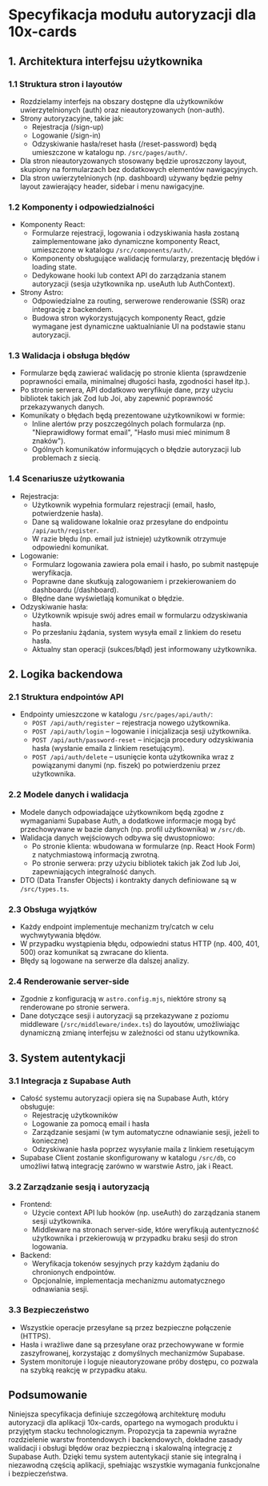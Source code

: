 # Specyfikacja modułu autoryzacji dla 10x-cards

## 1. Architektura interfejsu użytkownika

### 1.1 Struktura stron i layoutów

- Rozdzielamy interfejs na obszary dostępne dla użytkowników uwierzytelnionych (auth) oraz nieautoryzowanych (non-auth).
- Strony autoryzacyjne, takie jak:
  - Rejestracja (/sign-up)
  - Logowanie (/sign-in)
  - Odzyskiwanie hasła/reset hasła (/reset-password)
    będą umieszczone w katalogu np. `/src/pages/auth/`.
- Dla stron nieautoryzowanych stosowany będzie uproszczony layout, skupiony na formularzach bez dodatkowych elementów nawigacyjnych.
- Dla stron uwierzytelnionych (np. dashboard) używany będzie pełny layout zawierający header, sidebar i menu nawigacyjne.

### 1.2 Komponenty i odpowiedzialności

- Komponenty React:
  - Formularze rejestracji, logowania i odzyskiwania hasła zostaną zaimplementowane jako dynamiczne komponenty React, umieszczone w katalogu `/src/components/auth/`.
  - Komponenty obsługujące walidację formularzy, prezentację błędów i loading state.
  - Dedykowane hooki lub context API do zarządzania stanem autoryzacji (sesja użytkownika np. useAuth lub AuthContext).
- Strony Astro:
  - Odpowiedzialne za routing, serwerowe renderowanie (SSR) oraz integrację z backendem.
  - Budowa stron wykorzystujących komponenty React, gdzie wymagane jest dynamiczne uaktualnianie UI na podstawie stanu autoryzacji.

### 1.3 Walidacja i obsługa błędów

- Formularze będą zawierać walidację po stronie klienta (sprawdzenie poprawności emaila, minimalnej długości hasła, zgodności haseł itp.).
- Po stronie serwera, API dodatkowo weryfikuje dane, przy użyciu bibliotek takich jak Zod lub Joi, aby zapewnić poprawność przekazywanych danych.
- Komunikaty o błędach będą prezentowane użytkownikowi w formie:
  - Inline alertów przy poszczególnych polach formularza (np. "Nieprawidłowy format email", "Hasło musi mieć minimum 8 znaków").
  - Ogólnych komunikatów informujących o błędzie autoryzacji lub problemach z siecią.

### 1.4 Scenariusze użytkowania

- Rejestracja:
  - Użytkownik wypełnia formularz rejestracji (email, hasło, potwierdzenie hasła).
  - Dane są walidowane lokalnie oraz przesyłane do endpointu `/api/auth/register`.
  - W razie błędu (np. email już istnieje) użytkownik otrzymuje odpowiedni komunikat.
- Logowanie:
  - Formularz logowania zawiera pola email i hasło, po submit następuje weryfikacja.
  - Poprawne dane skutkują zalogowaniem i przekierowaniem do dashboardu (/dashboard).
  - Błędne dane wyświetlają komunikat o błędzie.
- Odzyskiwanie hasła:
  - Użytkownik wpisuje swój adres email w formularzu odzyskiwania hasła.
  - Po przesłaniu żądania, system wysyła email z linkiem do resetu hasła.
  - Aktualny stan operacji (sukces/błąd) jest informowany użytkownika.

## 2. Logika backendowa

### 2.1 Struktura endpointów API

- Endpointy umieszczone w katalogu `/src/pages/api/auth/`:
  - `POST /api/auth/register` – rejestracja nowego użytkownika.
  - `POST /api/auth/login` – logowanie i inicjalizacja sesji użytkownika.
  - `POST /api/auth/password-reset` – inicjacja procedury odzyskiwania hasła (wysłanie emaila z linkiem resetującym).
  - `POST /api/auth/delete` – usunięcie konta użytkownika wraz z powiązanymi danymi (np. fiszek) po potwierdzeniu przez użytkownika.

### 2.2 Modele danych i walidacja

- Modele danych odpowiadające użytkownikom będą zgodne z wymaganiami Supabase Auth, a dodatkowe informacje mogą być przechowywane w bazie danych (np. profil użytkownika) w `/src/db`.
- Walidacja danych wejściowych odbywa się dwustopniowo:
  - Po stronie klienta: wbudowana w formularze (np. React Hook Form) z natychmiastową informacją zwrotną.
  - Po stronie serwera: przy użyciu bibliotek takich jak Zod lub Joi, zapewniających integralność danych.
- DTO (Data Transfer Objects) i kontrakty danych definiowane są w `/src/types.ts`.

### 2.3 Obsługa wyjątków

- Każdy endpoint implementuje mechanizm try/catch w celu wychwytywania błędów.
- W przypadku wystąpienia błędu, odpowiedni status HTTP (np. 400, 401, 500) oraz komunikat są zwracane do klienta.
- Błędy są logowane na serwerze dla dalszej analizy.

### 2.4 Renderowanie server-side

- Zgodnie z konfiguracją w `astro.config.mjs`, niektóre strony są renderowane po stronie serwera.
- Dane dotyczące sesji i autoryzacji są przekazywane z poziomu middleware (`/src/middleware/index.ts`) do layoutów, umożliwiając dynamiczną zmianę interfejsu w zależności od stanu użytkownika.

## 3. System autentykacji

### 3.1 Integracja z Supabase Auth

- Całość systemu autoryzacji opiera się na Supabase Auth, który obsługuje:
  - Rejestrację użytkowników
  - Logowanie za pomocą email i hasła
  - Zarządzanie sesjami (w tym automatyczne odnawianie sesji, jeżeli to konieczne)
  - Odzyskiwanie hasła poprzez wysyłanie maila z linkiem resetującym
- Supabase Client zostanie skonfigurowany w katalogu `/src/db`, co umożliwi łatwą integrację zarówno w warstwie Astro, jak i React.

### 3.2 Zarządzanie sesją i autoryzacją

- Frontend:
  - Użycie context API lub hooków (np. useAuth) do zarządzania stanem sesji użytkownika.
  - Middleware na stronach server-side, które weryfikują autentyczność użytkownika i przekierowują w przypadku braku sesji do stron logowania.
- Backend:
  - Weryfikacja tokenów sesyjnych przy każdym żądaniu do chronionych endpointów.
  - Opcjonalnie, implementacja mechanizmu automatycznego odnawiania sesji.

### 3.3 Bezpieczeństwo

- Wszystkie operacje przesyłane są przez bezpieczne połączenie (HTTPS).
- Hasła i wrażliwe dane są przesyłane oraz przechowywane w formie zaszyfrowanej, korzystając z domyślnych mechanizmów Supabase.
- System monitoruje i loguje nieautoryzowane próby dostępu, co pozwala na szybką reakcję w przypadku ataku.

## Podsumowanie

Niniejsza specyfikacja definiuje szczegółową architekturę modułu autoryzacji dla aplikacji 10x-cards, opartego na wymogach produktu i przyjętym stacku technologicznym. Propozycja ta zapewnia wyraźne rozdzielenie warstw frontendowych i backendowych, dokładne zasady walidacji i obsługi błędów oraz bezpieczną i skalowalną integrację z Supabase Auth. Dzięki temu system autentykacji stanie się integralną i niezawodną częścią aplikacji, spełniając wszystkie wymagania funkcjonalne i bezpieczeństwa.
